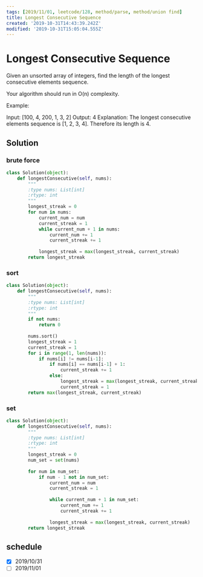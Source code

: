 ```yaml
---
tags: [2019/11/01, leetcode/128, method/parse, method/union find]
title: Longest Consecutive Sequence
created: '2019-10-31T14:43:39.242Z'
modified: '2019-10-31T15:05:04.555Z'
---
```


# Longest Consecutive Sequence


Given an unsorted array of integers, find the length of the longest consecutive elements sequence.

Your algorithm should run in O(n) complexity.

Example:

Input: [100, 4, 200, 1, 3, 2]
Output: 4
Explanation: The longest consecutive elements sequence is [1, 2, 3, 4]. Therefore its length is 4.

## Solution

### brute force

```python
class Solution(object):
    def longestConsecutive(self, nums):
        """
        :type nums: List[int]
        :rtype: int
        """
        longest_streak = 0
        for num in nums:
            current_num = num
            current_streak = 1
            while current_num + 1 in nums:
                current_num += 1
                current_streak += 1
            
            longest_streak = max(longest_streak, current_streak)
        return longest_streak
```

### sort

```python
class Solution(object):
    def longestConsecutive(self, nums):
        """
        :type nums: List[int]
        :rtype: int
        """
        if not nums:
            return 0
        
        nums.sort()
        longest_streak = 1
        current_streak = 1
        for i in range(1, len(nums)):
            if nums[i] != nums[i-1]:
                if nums[i] == nums[i-1] + 1:
                    current_streak += 1
                else:
                    longest_streak = max(longest_streak, current_streak)
                    current_streak = 1
        return max(longest_streak, current_streak)              
```

### set

```python
class Solution(object):
    def longestConsecutive(self, nums):
        """
        :type nums: List[int]
        :rtype: int
        """
        longest_streak = 0
        num_set = set(nums)
        
        for num in num_set:
            if num - 1 not in num_set:
                current_num = num
                current_streak = 1
                
                while current_num + 1 in num_set:
                    current_num += 1
                    current_streak += 1
                
                longest_streak = max(longest_streak, current_streak)
        return longest_streak
```

## schedule

* [x] 2019/10/31
* [ ] 2019/11/01
